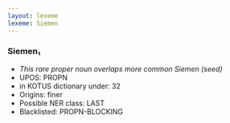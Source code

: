 ```yaml
---
layout: lexeme
lexeme: Siemen
---
```


###  Siemen₁

* _This rare proper noun overlaps more common *Siemen* (seed)_
* UPOS:  PROPN
* in KOTUS dictionary under:  32
* Origins: finer 
* Possible NER class:  LAST
* Blacklisted:  PROPN-BLOCKING

